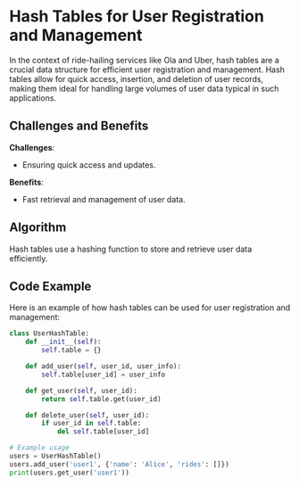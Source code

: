 # Hash Tables for User Registration and Management

In the context of ride-hailing services like Ola and Uber, hash tables are a crucial data structure for efficient user registration and management. Hash tables allow for quick access, insertion, and deletion of user records, making them ideal for handling large volumes of user data typical in such applications.

## Challenges and Benefits

**Challenges**:
- Ensuring quick access and updates.

**Benefits**:
- Fast retrieval and management of user data.

## Algorithm

Hash tables use a hashing function to store and retrieve user data efficiently.

## Code Example

Here is an example of how hash tables can be used for user registration and management:

```python
class UserHashTable:
    def __init__(self):
        self.table = {}

    def add_user(self, user_id, user_info):
        self.table[user_id] = user_info

    def get_user(self, user_id):
        return self.table.get(user_id)

    def delete_user(self, user_id):
        if user_id in self.table:
            del self.table[user_id]

# Example usage
users = UserHashTable()
users.add_user('user1', {'name': 'Alice', 'rides': []})
print(users.get_user('user1'))
